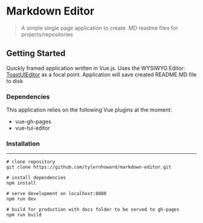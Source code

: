 # Markdown Editor

> A simple single page application to create .MD readme files for projects/repositories

## Getting Started

Quickly framed application written in Vue.js. Uses the WYSIWYG Editor: [ToastUIEditor](https://nhnent.github.io/tui.editor/) as a focal point. Application will save created README.MD file to disk

### Dependencies

This application relies on the following Vue plugins at the moment:

* vue-gh-pages
* vue-tui-editor

### Installation

- - -

```
# clone repository
git clone https://github.com/tylernhoward/markdown-editor.git

# install dependencies
npm install

# serve development on localhost:8080
npm run dev

# build for production with docs folder to be served to gh-pages
npm run build

```
